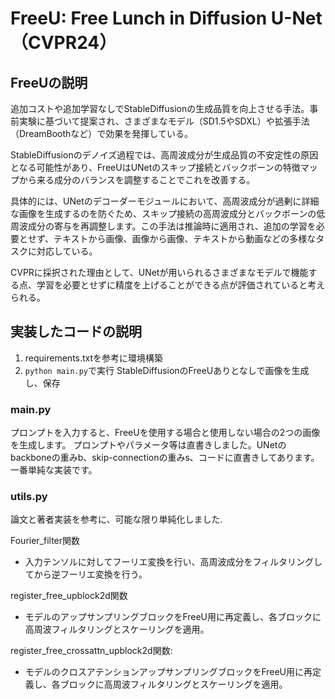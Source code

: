 # FreeU: Free Lunch in Diffusion U-Net（CVPR24）
## FreeUの説明

追加コストや追加学習なしでStableDiffusionの生成品質を向上させる手法。事前実験に基づいて提案され、さまざまなモデル（SD1.5やSDXL）や拡張手法（DreamBoothなど）で効果を発揮している。

StableDiffusionのデノイズ過程では、高周波成分が生成品質の不安定性の原因となる可能性があり、FreeUはUNetのスキップ接続とバックボーンの特徴マップから来る成分のバランスを調整することでこれを改善する。

具体的には、UNetのデコーダーモジュールにおいて、高周波成分が過剰に詳細な画像を生成するのを防ぐため、スキップ接続の高周波成分とバックボーンの低周波成分の寄与を再調整します。この手法は推論時に適用され、追加の学習を必要とせず、テキストから画像、画像から画像、テキストから動画などの多様なタスクに対応している。

CVPRに採択された理由として、UNetが用いられるさまざまなモデルで機能する点、学習を必要とせずに精度を上げることができる点が評価されていると考えられる。

## 実装したコードの説明

1. requirements.txtを参考に環境構築
2. `python main.py`で実行
StableDiffusionのFreeUありとなしで画像を生成し、保存

### main.py
プロンプトを入力すると、FreeUを使用する場合と使用しない場合の2つの画像を生成します。
プロンプトやパラメータ等は直書きしました。UNetのbackboneの重みb、skip-connectionの重みs、コードに直書きしてあります。
一番単純な実装です。


### utils.py
論文と著者実装を参考に、可能な限り単純化しました.


Fourier_filter関数
- 入力テンソルに対してフーリエ変換を行い、高周波成分をフィルタリングしてから逆フーリエ変換を行う。

register_free_upblock2d関数

- モデルのアップサンプリングブロックをFreeU用に再定義し、各ブロックに高周波フィルタリングとスケーリングを適用。

register_free_crossattn_upblock2d関数:

- モデルのクロスアテンションアップサンプリングブロックをFreeU用に再定義し、各ブロックに高周波フィルタリングとスケーリングを適用。